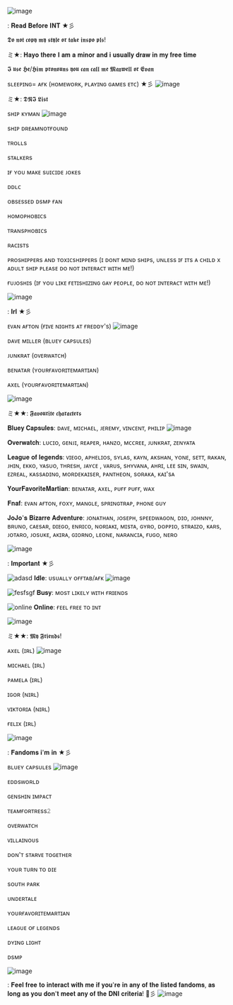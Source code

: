 



![image](https://user-images.githubusercontent.com/114703263/197813866-b20205c9-c6ce-44ad-b25e-cc7762d67311.png)


: 𝐑𝐞𝐚𝐝 𝐁𝐞𝐟𝐨𝐫𝐞 𝐈𝐍𝐓 ★彡

 𝕯𝖔 𝖓𝖔𝖙 𝖈𝖔𝖕𝖞 𝖒𝖞 𝖘𝖙𝖞𝖑𝖊 𝖔𝖗 𝖙𝖆𝖐𝖊 𝖎𝖓𝖘𝖕𝖔 𝖕𝖑𝖘!

ミ★: 𝐇𝐚𝐲𝐨 𝐭𝐡𝐞𝐫𝐞 𝐈 𝐚𝐦 𝐚 𝐦𝐢𝐧𝐨𝐫 𝐚𝐧𝐝 𝐢 𝐮𝐬𝐮𝐚𝐥𝐥𝐲 𝐝𝐫𝐚𝐰 𝐢𝐧 𝐦𝐲 𝐟𝐫𝐞𝐞 𝐭𝐢𝐦𝐞

 𝕴 𝖚𝖘𝖊 𝕳𝖊/𝕳𝖎𝖒 𝖕𝖗𝖔𝖓𝖔𝖚𝖓𝖘 𝖞𝖔𝖚 𝖈𝖆𝖓 𝖈𝖆𝖑𝖑 𝖒𝖊 𝕸𝖆𝖝𝖜𝖊𝖑𝖑 𝖔𝖗 𝕰𝖛𝖆𝖓 

 sʟᴇᴇᴘɪɴɢ= ᴀғᴋ (ʜᴏᴍᴇᴡᴏʀᴋ, ᴘʟᴀʏɪɴɢ ɢᴀᴍᴇs ᴇᴛᴄ) ★彡
![image](https://user-images.githubusercontent.com/114703263/197803261-7a7c031c-4417-4a1a-b175-4aba989bd97e.png)

ミ★: 𝕯𝕹𝕴 𝕷𝖎𝖘𝖙

sʜɪᴘ ᴋʏᴍᴀɴ       ![image](https://user-images.githubusercontent.com/114703263/197813144-56b8ad88-2324-4093-a58d-08d2cbb4d374.png)

sʜɪᴘ ᴅʀᴇᴀᴍɴᴏᴛғᴏᴜɴᴅ

ᴛʀᴏʟʟs

sᴛᴀʟᴋᴇʀs

ɪғ ʏᴏᴜ ᴍᴀᴋᴇ sᴜɪᴄɪᴅᴇ ᴊᴏᴋᴇs

ᴅᴅʟᴄ

ᴏʙsᴇssᴇᴅ ᴅsᴍᴘ ғᴀɴ

ʜᴏᴍᴏᴘʜᴏʙɪᴄs

ᴛʀᴀɴsᴘʜᴏʙɪᴄs

ʀᴀᴄɪsᴛs

ᴘʀᴏsʜɪᴘᴘᴇʀs ᴀɴᴅ ᴛᴏxɪᴄsʜɪᴘᴘᴇʀs (ɪ ᴅᴏɴᴛ ᴍɪɴᴅ sʜɪᴘs, ᴜɴʟᴇss ɪғ ɪᴛs ᴀ ᴄʜɪʟᴅ x ᴀᴅᴜʟᴛ sʜɪᴘ ᴘʟᴇᴀsᴇ ᴅᴏ ɴᴏᴛ ɪɴᴛᴇʀᴀᴄᴛ ᴡɪᴛʜ ᴍᴇ!)


ғᴜᴊᴏsʜɪs (ɪғ ʏᴏᴜ ʟɪᴋᴇ ғᴇᴛɪsʜɪᴢɪɴɢ ɢᴀʏ ᴘᴇᴏᴘʟᴇ, ᴅᴏ ɴᴏᴛ ɪɴᴛᴇʀᴀᴄᴛ ᴡɪᴛʜ ᴍᴇ!)

![image](https://user-images.githubusercontent.com/114703263/197803366-a3a726bd-4343-4c37-a4a8-161b700254af.png)

: 𝐈𝐫𝐥  ★彡  

ᴇᴠᴀɴ ᴀғᴛᴏɴ (ғɪᴠᴇ ɴɪɢʜᴛs ᴀᴛ ғʀᴇᴅᴅʏ's)       ![image](https://user-images.githubusercontent.com/114703263/197813336-0fd73f4b-ee66-42e9-9a64-1b8679d40c8f.png)


ᴅᴀᴠᴇ ᴍɪʟʟᴇʀ (ʙʟᴜᴇʏ ᴄᴀᴘsᴜʟᴇs)

ᴊᴜɴᴋʀᴀᴛ (ᴏᴠᴇʀᴡᴀᴛᴄʜ)

ʙᴇɴᴀᴛᴀʀ (ʏᴏᴜʀғᴀᴠᴏʀɪᴛᴇᴍᴀʀᴛɪᴀɴ)

ᴀxᴇʟ (ʏᴏᴜʀғᴀᴠᴏʀɪᴛᴇᴍᴀʀᴛɪᴀɴ)


![image](https://user-images.githubusercontent.com/114703263/197806530-f00d9904-ddcd-42ad-b899-4d101c268ff1.png)


ミ★★: 𝕱𝖆𝖛𝖔𝖚𝖗𝖎𝖙𝖊 𝖈𝖍𝖆𝖗𝖆𝖈𝖙𝖊𝖗𝖘

𝐁𝐥𝐮𝐞𝐲 𝐂𝐚𝐩𝐬𝐮𝐥𝐞𝐬: ᴅᴀᴠᴇ, ᴍɪᴄʜᴀᴇʟ, ᴊᴇʀᴇᴍʏ, ᴠɪɴᴄᴇɴᴛ, ᴘʜɪʟɪᴘ       ![image](https://user-images.githubusercontent.com/114703263/197813144-56b8ad88-2324-4093-a58d-08d2cbb4d374.png)

𝐎𝐯𝐞𝐫𝐰𝐚𝐭𝐜𝐡: ʟᴜᴄɪᴏ, ɢᴇɴᴊɪ, ʀᴇᴀᴘᴇʀ, ʜᴀɴᴢᴏ, ᴍᴄᴄʀᴇᴇ, ᴊᴜɴᴋʀᴀᴛ, ᴢᴇɴʏᴀᴛᴀ

𝐋𝐞𝐚𝐠𝐮𝐞 𝐨𝐟 𝐥𝐞𝐠𝐞𝐧𝐝𝐬: ᴠɪᴇɢᴏ, ᴀᴘʜᴇʟɪᴏs, sʏʟᴀs, ᴋᴀʏɴ, ᴀᴋsʜᴀɴ, ʏᴏɴᴇ, sᴇᴛᴛ, ʀᴀᴋᴀɴ, ᴊʜɪɴ, ᴇᴋᴋᴏ, ʏᴀsᴜᴏ, ᴛʜʀᴇsʜ, ᴊᴀʏᴄᴇ , ᴠᴀʀᴜs, sʜʏᴠᴀɴᴀ, ᴀʜʀɪ, ʟᴇᴇ sɪɴ, sᴡᴀɪɴ, ᴇᴢʀᴇᴀʟ, ᴋᴀssᴀᴅɪɴɢ, ᴍᴏʀᴅᴇᴋᴀɪsᴇʀ, ᴘᴀɴᴛʜᴇᴏɴ, sᴏʀᴀᴋᴀ, ᴋᴀɪ'sᴀ

𝐘𝐨𝐮𝐫𝐅𝐚𝐯𝐨𝐫𝐢𝐭𝐞𝐌𝐚𝐫𝐭𝐢𝐚𝐧: ʙᴇɴᴀᴛᴀʀ, ᴀxᴇʟ, ᴘᴜғғ ᴘᴜғғ, ᴡᴀx

𝐅𝐧𝐚𝐟: ᴇᴠᴀɴ ᴀғᴛᴏɴ, ғᴏxʏ, ᴍᴀɴɢʟᴇ, sᴘʀɪɴɢᴛʀᴀᴘ, ᴘʜᴏɴᴇ ɢᴜʏ

𝐉𝐨𝐉𝐨'𝐬 𝐁𝐢𝐳𝐚𝐫𝐫𝐞 𝐀𝐝𝐯𝐞𝐧𝐭𝐮𝐫𝐞: ᴊᴏɴᴀᴛʜᴀɴ, ᴊᴏsᴇᴘʜ, sᴘᴇᴇᴅᴡᴀɢᴏɴ, ᴅɪᴏ, ᴊᴏʜɴɴʏ, ʙʀᴜɴᴏ, ᴄᴀᴇsᴀʀ, ᴅɪᴇɢᴏ, ᴇɴʀɪᴄᴏ, ɴᴏʀɪᴀᴋɪ, ᴍɪsᴛᴀ, ɢʏʀᴏ, ᴅᴏᴘᴘɪᴏ, sᴛʀᴀɪᴢᴏ, ᴋᴀʀs, ᴊᴏᴛᴀʀᴏ, ᴊᴏsᴜᴋᴇ, ᴀᴋɪʀᴀ, ɢɪᴏʀɴᴏ, ʟᴇᴏɴᴇ, ɴᴀʀᴀɴᴄɪᴀ, ғᴜɢᴏ, ɴᴇʀᴏ

 ![image](https://user-images.githubusercontent.com/114703263/197803629-f1cf418e-8358-4010-8e37-9b2f89ff8004.png)

 
 : 𝐈𝐦𝐩𝐨𝐫𝐭𝐚𝐧𝐭 ★彡 

 ![adasd](https://user-images.githubusercontent.com/114703263/196957695-a13ed7b9-7548-4e4a-bca5-dca725c26c5f.png) 
𝐈𝐝𝐥𝐞: ᴜsᴜᴀʟʟʏ ᴏғғᴛᴀʙ/ᴀғᴋ       ![image](https://user-images.githubusercontent.com/114703263/197813365-5967f45c-b98f-40af-84b0-30be5ec0898c.png)
 
 ![fesfsgf](https://user-images.githubusercontent.com/114703263/196957723-5423453f-d450-45c7-8e22-e31aa5f15d84.png)
𝐁𝐮𝐬𝐲: ᴍᴏsᴛ ʟɪᴋᴇʟʏ ᴡɪᴛʜ ғʀɪᴇɴᴅs 
 
![online](https://user-images.githubusercontent.com/114703263/196957742-0977270e-386b-45f0-8fe1-fa8f1436c6d5.png)
 𝐎𝐧𝐥𝐢𝐧𝐞: ғᴇᴇʟ ғʀᴇᴇ ᴛᴏ ɪɴᴛ

![image](https://user-images.githubusercontent.com/114703263/197806007-88417c94-d8bb-437d-8d1c-b0cb52d12130.png)


ミ★★: 𝕸𝖞 𝕱𝖗𝖎𝖊𝖓𝖉𝖘!

ᴀxᴇʟ (ɪʀʟ)       ![image](https://user-images.githubusercontent.com/114703263/197813144-56b8ad88-2324-4093-a58d-08d2cbb4d374.png)

ᴍɪᴄʜᴀᴇʟ (ɪʀʟ)

ᴘᴀᴍᴇʟᴀ (ɪʀʟ)

ɪɢᴏʀ (ɴɪʀʟ)

ᴠɪᴋᴛᴏʀɪᴀ (ɴɪʀʟ)

ғᴇʟɪx (ɪʀʟ)




![image](https://user-images.githubusercontent.com/114703263/197806670-af00fa75-4cab-439c-b9fc-ba34df5205c6.png)

: 𝐅𝐚𝐧𝐝𝐨𝐦𝐬 𝐢'𝐦 𝐢𝐧 ★彡 

ʙʟᴜᴇʏ ᴄᴀᴘsᴜʟᴇs        ![image](https://user-images.githubusercontent.com/114703263/197813390-86d4a907-5f8a-46ef-9459-18f685ac2af7.png)


ᴇᴅᴅsᴡᴏʀʟᴅ


ɢᴇɴsʜɪɴ ɪᴍᴘᴀᴄᴛ


ᴛᴇᴀᴍғᴏʀᴛʀᴇss𝟸


ᴏᴠᴇʀᴡᴀᴛᴄʜ


ᴠɪʟʟᴀɪɴᴏᴜs


ᴅᴏɴ'ᴛ sᴛᴀʀᴠᴇ ᴛᴏɢᴇᴛʜᴇʀ


ʏᴏᴜʀ ᴛᴜʀɴ ᴛᴏ ᴅɪᴇ


sᴏᴜᴛʜ ᴘᴀʀᴋ


ᴜɴᴅᴇʀᴛᴀʟᴇ


ʏᴏᴜʀғᴀᴠᴏʀɪᴛᴇᴍᴀʀᴛɪᴀɴ


ʟᴇᴀɢᴜᴇ ᴏғ ʟᴇɢᴇɴᴅs


ᴅʏɪɴɢ ʟɪɢʜᴛ

ᴅsᴍᴘ


![image](https://user-images.githubusercontent.com/114703263/197812556-1d776bc0-2759-4b14-a84c-94c702d11a45.png)





: 𝐅𝐞𝐞𝐥 𝐟𝐫𝐞𝐞 𝐭𝐨 𝐢𝐧𝐭𝐞𝐫𝐚𝐜𝐭 𝐰𝐢𝐭𝐡 𝐦𝐞 𝐢𝐟 𝐲𝐨𝐮'𝐫𝐞 𝐢𝐧 𝐚𝐧𝐲 𝐨𝐟 𝐭𝐡𝐞 𝐥𝐢𝐬𝐭𝐞𝐝 𝐟𝐚𝐧𝐝𝐨𝐦𝐬, 𝐚𝐬 𝐥𝐨𝐧𝐠 𝐚𝐬 𝐲𝐨𝐮 𝐝𝐨𝐧'𝐭 𝐦𝐞𝐞𝐭 𝐚𝐧𝐲 𝐨𝐟 𝐭𝐡𝐞 𝐃𝐍𝐈 𝐜𝐫𝐢𝐭𝐞𝐫𝐢𝐚! 🧸彡
![image](https://user-images.githubusercontent.com/114703263/197813924-8d460f66-3a8e-4a72-9e2f-aaba7769c120.png)
